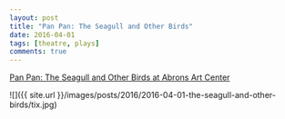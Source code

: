 ```yaml
---
layout: post
title: "Pan Pan: The Seagull and Other Birds"
date: 2016-04-01
tags: [theatre, plays]
comments: true
---
```

[Pan Pan: The Seagull and Other Birds at Abrons Art Center](http://www.abronsartscenter.org/performances/past/pan-pan-seagull-birds.html)

![]({{ site.url }}/images/posts/2016/2016-04-01-the-seagull-and-other-birds/tix.jpg)

